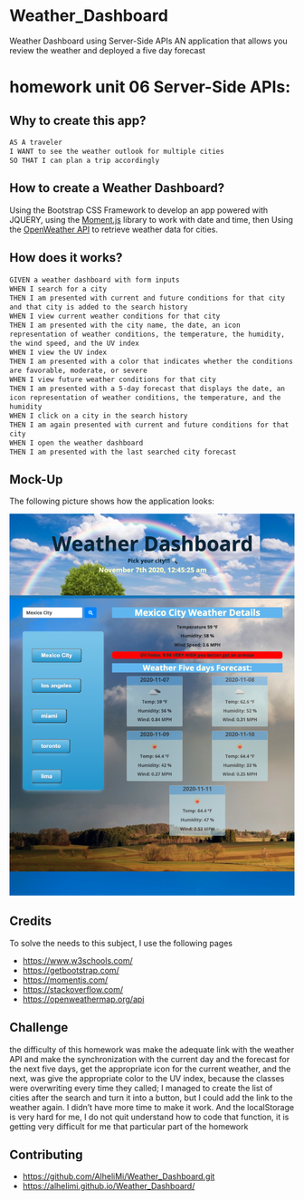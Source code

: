 # Weather_Dashboard
Weather Dashboard using Server-Side APIs
AN application that allows you review the weather and deployed a five day forecast

# homework unit 06 Server-Side APIs:

## Why to create this app?

```
AS A traveler
I WANT to see the weather outlook for multiple cities
SO THAT I can plan a trip accordingly
```
## How to create a Weather Dashboard?

Using the Bootstrap CSS Framework to develop an app powered with JQUERY, using the [Moment.js](https://momentjs.com/) library to work with date and time, then Using the [OpenWeather API](https://openweathermap.org/api) to retrieve weather data for cities.


## How does it works?

```
GIVEN a weather dashboard with form inputs
WHEN I search for a city
THEN I am presented with current and future conditions for that city and that city is added to the search history
WHEN I view current weather conditions for that city
THEN I am presented with the city name, the date, an icon representation of weather conditions, the temperature, the humidity, the wind speed, and the UV index
WHEN I view the UV index
THEN I am presented with a color that indicates whether the conditions are favorable, moderate, or severe
WHEN I view future weather conditions for that city
THEN I am presented with a 5-day forecast that displays the date, an icon representation of weather conditions, the temperature, and the humidity
WHEN I click on a city in the search history
THEN I am again presented with current and future conditions for that city
WHEN I open the weather dashboard
THEN I am presented with the last searched city forecast
```

## Mock-Up

The following picture shows how the application looks:

![day planner](Assets/weather.png)


## Credits 

To solve the needs to this subject, I use the following pages 
- https://www.w3schools.com/
- https://getbootstrap.com/
- https://momentjs.com/
- https://stackoverflow.com/
- https://openweathermap.org/api



## Challenge

the difficulty of this homework was make the adequate link with the weather API
and make the synchronization with the current day and the forecast for the next five days, get the appropriate icon for the current weather, and the next, was give the appropriate color to the UV index, because the classes were overwriting every time they called; I managed to create the list of cities after the search and turn it into a button, but I could add the link to the weather again. I didn’t have more time to make it work. And the localStorage is very hard for me, I do not quit understand how to code that function, it is getting very difficult for me that particular part of the homework

## Contributing

- https://github.com/AlheliMi/Weather_Dashboard.git
- https://alhelimi.github.io/Weather_Dashboard/

